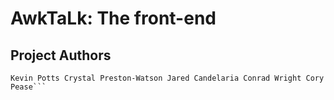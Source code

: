 # AwkTaLk: The front-end

## Project Authors
```
Kevin Potts Crystal Preston-Watson Jared Candelaria Conrad Wright Cory Pease```

